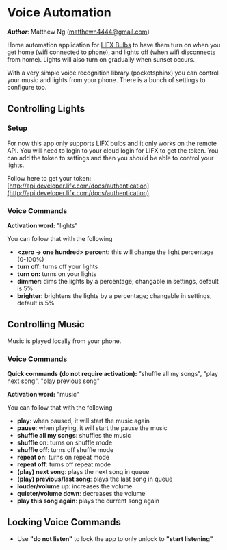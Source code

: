 # Voice Automation

**_Author_**: Matthew Ng (matthewn4444@gmail.com)

Home automation application for [LIFX Bulbs](http://www.lifx.com/) to have them
turn on when you get home (wifi connected to phone), and lights off (when wifi
disconnects from home). Lights will also turn on gradually when sunset occurs.

With a very simple voice recognition library (pocketsphinx) you can control your
music and lights from your phone. There is a bunch of settings to configure too.

## Controlling Lights

### Setup

For now this app only supports LIFX bulbs and it only works on the remote API.
You will need to login to your cloud login for LIFX to get the token. You can
add the token to settings and then you should be able to control your lights.

Follow here to get your token: [http://api.developer.lifx.com/docs/authentication](http://api.developer.lifx.com/docs/authentication)

### Voice Commands

**Activation word:** "lights"

You can follow that with the following

* **<zero -> one hundred> percent:** this will change the light percentage (0-100%)
* **turn off:** turns off your lights
* **turn on:** turns on your lights
* **dimmer:** dims the lights by a percentage; changable in settings, default is 5%
* **brighter:** brightens the lights by a percentage; changable in settings, default is 5%

## Controlling Music

Music is played locally from your phone.

### Voice Commands

**Quick commands (do not require activation):** "shuffle all my songs", "play next song", "play previous song"

**Activation word:** "music"

You can follow that with the following

* **play**: when paused, it will start the music again
* **pause**: when playing, it will start the pause the music
* **shuffle all my songs**: shuffles the music
* **shuffle on**: turns on shuffle mode
* **shuffle off**: turns off shuffle mode
* **repeat on**: turns on repeat mode
* **repeat off**: turns off repeat mode
* **(play) next song**: plays the next song in queue
* **(play) previous/last song**: plays the last song in queue
* **louder/volume up**: increases the volume
* **quieter/volume down**: decreases the volume
* **play this song again**: plays the current song again


## Locking Voice Commands

* Use **"do not listen"** to lock the app to only unlock to **"start listening"**